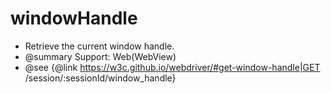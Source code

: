 # windowHandle

* Retrieve the current window handle.
* @summary Support: Web(WebView)
* @see {@link https://w3c.github.io/webdriver/#get-window-handle|GET /session/:sessionId/window_handle}
